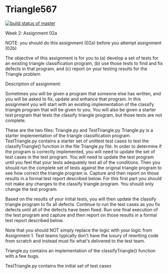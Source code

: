 # Triangle567
[![build status of master](https://travis-ci.org/dmotan/Triangle567.svg?branch=master)](https://travis-ci.org/dmotan/Triangle567)

Week 2:  Assignment 02a

NOTE:  you should do this assignment (02a) before you attempt assignment (02b)

The objective of this assignment is for you to (a) develop a set of tests for an existing triangle classification program, (b) use those tests to find and fix defects in that program, and (c) report on your testing results for the Triangle problem

Description of assignment:

Sometimes you will be given a program that someone else has written, and you will be asked to fix, update and enhance that program.   In this assignment you will start with an existing implementation of the classify triangle program that will be given to you.   You will also be given a starter test program that tests the classify triangle program, but those tests are not complete.

These are the two files:  Triangle.py and TestTriangle.py
Triangle.py is a starter implementation of the triangle classification program.
TestTriangle.py  contains a starter set of unittest test cases to test the classifyTriangle() function in the file Triangle.py file.
In order to determine if the program is correctly implemented, you will need to update the set of test cases in the test program.  You will need to update the test program until you feel that your tests adequately test all of the conditions.   Then you should run the complete set of tests against the original triangle program to see how correct the triangle program is.    Capture and then report on those results in a formal test report described below.   For this first part you should not make any changes to the classify triangle program.  You should only change the test program.

Based on the results of your initial tests, you will then update the classify triangle program to fix all defects.  Continue to run the test cases as you fix defects until all of the defects have been fixed.   Run one final execution of the test program and capture and then report on those results in a formal test report described below.

Note that you should NOT simply replace the logic with your logic from Assignment 1.  Test teams typically don't have the luxury of rewriting code from scratch and instead must fix what's delivered to the test team.

 Triangle.py contains an implementation of the classifyTriangle() function with a few bugs.

TestTriangle.py contains the initial set of test cases
